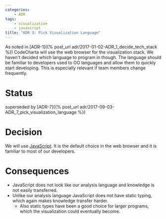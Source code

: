 ```yaml
---
categories:
    - ADR
tags:
    - visualization
    - javascript
title: "ADR 3: Pick Visualization Language"
---
```


As noted in [ADR-1]({% post_url adr/2017-01-02-ADR_1_decide_tech_stack %}) CodeCharta will use the web browser for the visualization stack.
We haven't decided which language to program in though. The language should be familiar to developers used to OO languages
and allow them to quickly start developing. This is especially relevant if team members change frequently.

# Status

superseded by [ADR-7]({% post_url adr/2017-09-03-ADR_7_pick_visualization_language %})

# Decision

We will use [JavaScript](https://developer.mozilla.org/de/docs/Web/JavaScript). It is the default choice in the web browser and it is familiar to most of our developers.

# Consequences

-   JavaScript does not look like our analysis language and knowledge is not easily transferred.
-   Unlike our analysis language JavaScript does not have static typing, which again makes knowledge transfer harder.
    -   Also static types have been a good choice for larger programs, which the visualization could eventually become.
